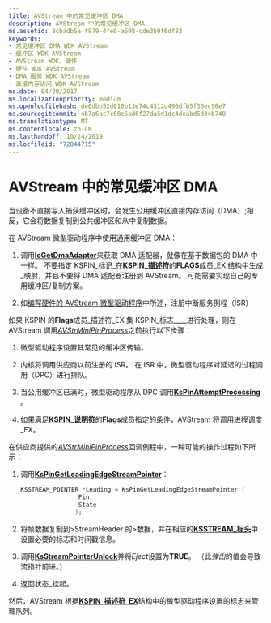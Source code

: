 ```yaml
---
title: AVStream 中的常见缓冲区 DMA
description: AVStream 中的常见缓冲区 DMA
ms.assetid: 8cbadb5a-f879-4fe0-a698-cde3b9f6df83
keywords:
- 常见缓冲区 DMA WDK AVStream
- 缓冲区 WDK AVStream
- AVStream WDK，硬件
- 硬件 WDK AVStream
- DMA 服务 WDK AVStream
- 直接内存访问 WDK AVStream
ms.date: 04/20/2017
ms.localizationpriority: medium
ms.openlocfilehash: de6dbb52d010b13e74c4312c496dfb5f36ec90e7
ms.sourcegitcommit: 4b7a6ac7c68e6ad6f27da5d1dc4deabd5d34b748
ms.translationtype: MT
ms.contentlocale: zh-CN
ms.lasthandoff: 10/24/2019
ms.locfileid: "72844715"
---
```

# <a name="common-buffer-dma-in-avstream"></a>AVStream 中的常见缓冲区 DMA





当设备不直接写入捕获缓冲区时，会发生公用缓冲区直接内存访问（DMA）;相反，它会将数据复制到公共缓冲区和从中复制数据。

在 AVStream 微型驱动程序中使用通用缓冲区 DMA：

1.  调用[**IoGetDmaAdapter**](https://docs.microsoft.com/windows-hardware/drivers/ddi/wdm/nf-wdm-iogetdmaadapter)来获取 DMA 适配器，就像在基于数据包的 DMA 中一样。 不要指定 KSPIN\_标记\_在[**KSPIN\_描述符**](https://docs.microsoft.com/windows-hardware/drivers/ddi/ks/ns-ks-_kspin_descriptor_ex)的**FLAGS**成员\_EX 结构中生成\_映射，并且不要将 DMA 适配器注册到 AVStream。 可能需要实现自己的专用缓冲区/复制方案。

2.  如[编写硬件的 AVStream 微型驱动程序](writing-avstream-minidrivers-for-hardware.md)中所述，注册中断服务例程（ISR）

如果 KSPIN 的**Flags**成员\_描述符\_EX 集 KSPIN\_标志\_\_\_\_进行处理，则在 AVStream 调用[*AVStrMiniPinProcess*](https://docs.microsoft.com/windows-hardware/drivers/ddi/ks/nc-ks-pfnkspin)之前执行以下步骤：

1.  微型驱动程序设置其常见的缓冲区传输。

2.  内核将调用供应商以前注册的 ISR。 在 ISR 中，微型驱动程序对延迟的过程调用（DPC）进行排队。

3.  当公用缓冲区已满时，微型驱动程序从 DPC 调用[**KsPinAttemptProcessing**](https://docs.microsoft.com/windows-hardware/drivers/ddi/ks/nf-ks-kspinattemptprocessing) 。

4.  如果满足[**KSPIN\_说明符**](https://docs.microsoft.com/windows-hardware/drivers/ddi/ks/ns-ks-_kspin_descriptor_ex)的**Flags**成员指定的条件，AVStream 将调用进程调度\_EX。

在供应商提供的[*AVStrMiniPinProcess*](https://docs.microsoft.com/windows-hardware/drivers/ddi/ks/nc-ks-pfnkspin)回调例程中，一种可能的操作过程如下所示：

1.  调用[**KsPinGetLeadingEdgeStreamPointer**](https://docs.microsoft.com/windows-hardware/drivers/ddi/ks/nf-ks-kspingetleadingedgestreampointer)：

    ```cpp
    KSSTREAM_POINTER *Leading = KsPinGetLeadingEdgeStreamPointer (
                    Pin,
                    State
                   );
    ```

2.  将帧数据复制到&gt;StreamHeader 的&gt;数据，并在相应的[**KSSTREAM\_标头**](https://docs.microsoft.com/windows-hardware/drivers/ddi/ks/ns-ks-ksstream_header)中设置必要的标志和时间戳信息。

3.  调用[**KsStreamPointerUnlock**](https://docs.microsoft.com/windows-hardware/drivers/ddi/ks/nf-ks-ksstreampointerunlock)并将*Eject*设置为**TRUE**。 （此*弹出*的值会导致流指针前进。）

4.  返回状态\_挂起。

然后，AVStream 根据[**KSPIN\_描述符\_EX**](https://docs.microsoft.com/windows-hardware/drivers/ddi/ks/ns-ks-_kspin_descriptor_ex)结构中的微型驱动程序设置的标志来管理队列。

 

 




